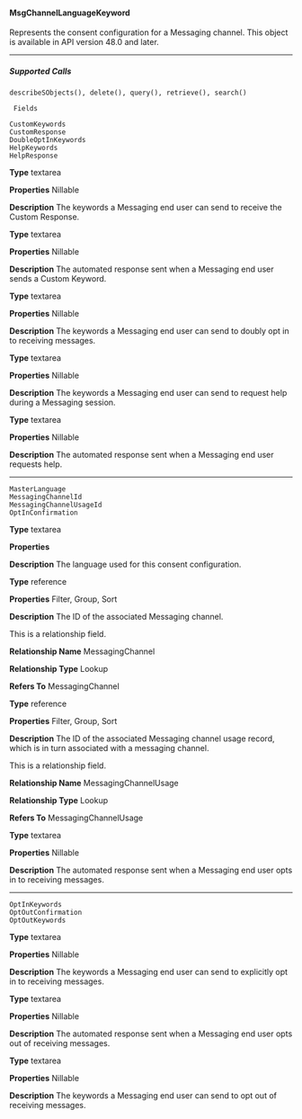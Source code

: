 #### MsgChannelLanguageKeyword

Represents the consent configuration for a Messaging channel. This object is available in API version 48.0 and later.


-----

##### Supported Calls
```
describeSObjects(), delete(), query(), retrieve(), search()

 Fields

```
```
CustomKeywords
CustomResponse
DoubleOptInKeywords
HelpKeywords
HelpResponse

```

**Type**
textarea

**Properties**
Nillable

**Description**
The keywords a Messaging end user can send to receive the Custom Response.

**Type**
textarea

**Properties**
Nillable

**Description**
The automated response sent when a Messaging end user sends a Custom Keyword.

**Type**
textarea

**Properties**
Nillable

**Description**
The keywords a Messaging end user can send to doubly opt in to receiving messages.

**Type**
textarea

**Properties**
Nillable

**Description**
The keywords a Messaging end user can send to request help during a Messaging session.

**Type**
textarea

**Properties**
Nillable

**Description**
The automated response sent when a Messaging end user requests help.


-----

```
MasterLanguage
MessagingChannelId
MessagingChannelUsageId
OptInConfirmation

```

**Type**
textarea

**Properties**

**Description**
The language used for this consent configuration.

**Type**
reference

**Properties**
Filter, Group, Sort

**Description**
The ID of the associated Messaging channel.

This is a relationship field.

**Relationship Name**
MessagingChannel

**Relationship Type**
Lookup

**Refers To**
MessagingChannel

**Type**
reference

**Properties**
Filter, Group, Sort

**Description**
The ID of the associated Messaging channel usage record, which is in turn associated with
a messaging channel.

This is a relationship field.

**Relationship Name**
MessagingChannelUsage

**Relationship Type**
Lookup

**Refers To**
MessagingChannelUsage

**Type**
textarea

**Properties**
Nillable

**Description**
The automated response sent when a Messaging end user opts in to receiving messages.


-----

```
OptInKeywords
OptOutConfirmation
OptOutKeywords

```

**Type**
textarea

**Properties**
Nillable

**Description**
The keywords a Messaging end user can send to explicitly opt in to receiving messages.

**Type**
textarea

**Properties**
Nillable

**Description**
The automated response sent when a Messaging end user opts out of receiving messages.

**Type**
textarea

**Properties**
Nillable

**Description**
The keywords a Messaging end user can send to opt out of receiving messages.

